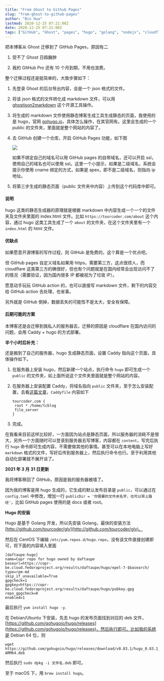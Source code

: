```yaml
---
title: "From Ghost to Github Pages"
slug: "from-ghost-to-github-pages"
author: "Bin Hua"
lastmod: 2020-12-25 07:21:08Z
date: 2020-12-25 07:21:08Z
tags: ["GitHub", "Ghost", "pages", "hugo", "golang", "nodejs", "cloudflare"]
---
```


把本博客从 Ghost 迁移到了 GitHub Pages，原因有二

1. 受不了 Ghost 日趋臃肿

2. 我的 GitHub Pro 还有 10 个月到期，不用也浪费。

整个迁移过程还是挺简单的，大致步骤如下：

1. 先登录 Ghost 的后台导出内容，会是一个 json 格式的文件。

2. 将该 json 格式的文件转化成 markdown 文件，可以用 [ghostjson2markdown](https://github.com/tourcoder/ghostjson2markdown) 这个开源工具操作。

3. 将生成的 markdown 文件使用静态博客生成工具生成静态的页面，我使用的是 hugo，官网 [gohugo.io](https://gohugo.io)，具体怎么操作，在其官网有。这里会生成的一个 public 的文件夹，里面就是整个网站的内容了。

4. 去 GitHub 创建一个仓库，开启 GitHub Pages 功能，如下图

	![](https://storage.tourcoder.com/tcblog/from-ghost-to-github-pages-01.png)

	如果不绑定自己的域名可以用 GitHub pages 的自带域名，还可以开启 ssl，使用自己的域名也可以使用 ssl。这里一个小提示，如果是二级域名，系统会提示你使用 cname 绑定的方式，如果是 apex，即不是二级域名，则指向 ip 地址。

5. 将第三步生成的静态页面（public 文件夹中内容）上传到这个代码库中即可。


#### 说明

hugo 这类的静态生成器的原理就是根据 markdown 中内容生成一个一个的文件夹及文件夹里面的 index.html 文件。比如 `https://tourcoder.com/about` 这个内容，通过 hugo 这类工具生成了一个 `about` 的文件夹，在这个文件夹里有一个 `index.html` 的 html 文件。

#### 优缺点

如果愿意开源博客的写作过程，则 GitHub 是免费的，这个算是一个优点吧。

但 GitHub pages 自定义域名如果用 https，需要第三方，这点很烦人，而 cloudflare 这类第三方的确很好，但也有个问题就是在国内经常会出现访问不了的情况（需要验证，因为国内很多 IP 都被视为了垃圾 IP）。

愿意动手玩玩 GitHub action 的，也可以直接写 markdown 文件，剩下的内容交给 GitHub action 去处理，也省事。

另外就是 GitHub 倒掉，数据丢失的可能性不是太大，安全有保障。

#### 后期可能的方案

本博客还是会迁移到我私人的服务器去，迁移的原因是 cloudflare 在国内访问的问题，会用 Caddy + hugo 的方式部署。

**半个小时后补充：**

还是搬到了自己的服务器，hugo 生成静态页面，设置 Caddy 指向这个页面，具体操作如下。

1. 在服务器上安装 hugo，然后新建一个站点，执行命令 `hugo` 即可生成一个 `public` 的文件夹，如上面所说这个文件夹里面就是整个网站的内容。

2. 在服务器上安装配置 Caddy，将域名指向 `public` 文件夹，至于怎么安装配置，去看[这篇文章](/centos-ubuntu)，`Caddyfile` 内容如下

	```
	tourcoder.com {
	 root * /home/tcblog
	 file_server
	}
	```

3. 完成。

在我看来目前这样比较好，一方面因为站点是静态页面，所以服务器的消耗不是很大，另外一个方面随时可以登录到服务器去写博客，内容都在 `content`，写完后执行 `hugo` 命令即可生成内容，不需要做其他的事情。甚至可以在本地电脑上写好 `markdown` 格式的文件，写好后传到服务器上，然后执行命令也行。至于利用其他自动化部署就不展开谈了。

**2021 年 3 月 31 日更新**

我将博客移回了 GitHub，原因是我的服务器被墙了。

因为我的博客是用 hugo 生成的，它生成的默认发布目录是 `public`，可以通过在 `config.toml` 中修改，增加一行 `publicDir = '你需要的文件夹名字，也可以带上路经'`，比如 GitHub pages 使用的是 docs 或者 root。

**Hugo 的安装**

Hugo 是基于 Golang 开发，所以先安装 Golang，最快的安装方法 [http://github.com/tourcoder/glv](http://github.com/tourcoder/glv)。

然后在 CentOS 下编辑 `/etc/yum.repos.d/hugo.repo`，没有该文件直接创建即可，将下面的内容填入里面

```
[daftaupe-hugo]
name=Copr repo for hugo owned by daftaupe
baseurl=https://copr-be.cloud.fedoraproject.org/results/daftaupe/hugo/epel-7-$basearch/
type=rpm-md
skip_if_unavailable=True
gpgcheck=1
gpgkey=https://copr-be.cloud.fedoraproject.org/results/daftaupe/hugo/pubkey.gpg
repo_gpgcheck=0
enabled=1
```

最后执行 `yum install hugo -y`.

在 Debian/Ubuntu 下安装，先去 hugo 的发布页面找到对应的 deb 文件，[https://github.com/gohugoio/hugo/releases](https://github.com/gohugoio/hugo/releases)，然后执行即可。比如我的系统是 Debian 64 位，则

```
wget https://github.com/gohugoio/hugo/releases/download/v0.83.1/hugo_0.83.1_Linux-ARM64.deb
```

然后执行 `sudo dpkg -i 文件名.deb` 即可。

至于 macOS 下，用 `brew install hugo`。
